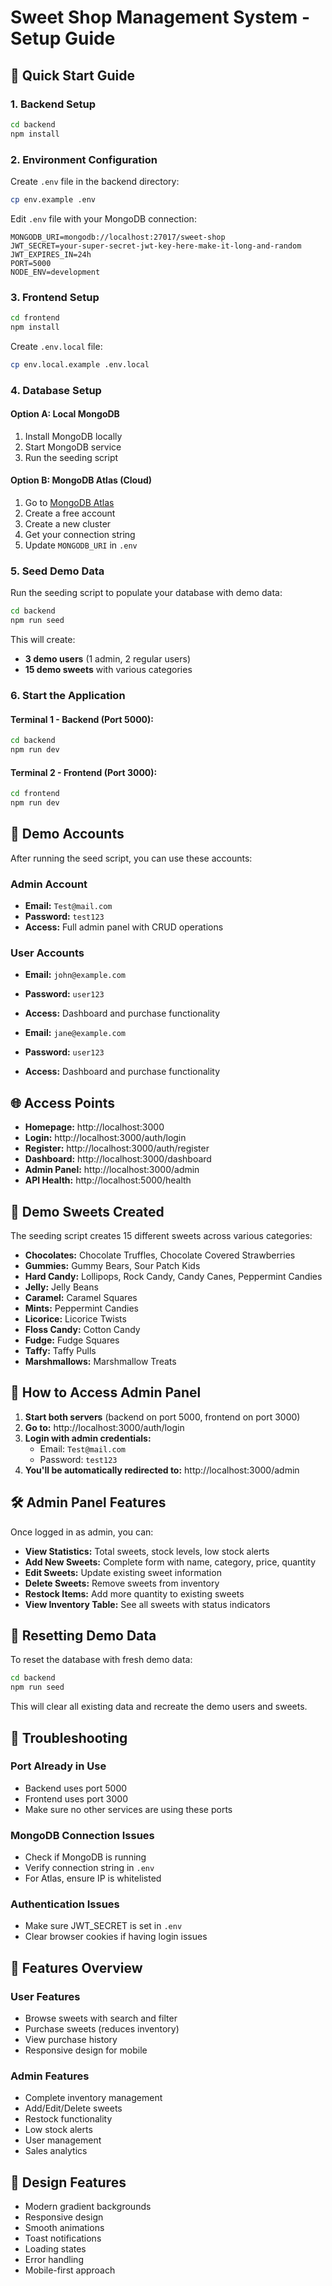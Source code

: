 # Sweet Shop Management System - Setup Guide

## 🚀 Quick Start Guide

### 1. Backend Setup

```bash
cd backend
npm install
```

### 2. Environment Configuration

Create `.env` file in the backend directory:

```bash
cp env.example .env
```

Edit `.env` file with your MongoDB connection:

```env
MONGODB_URI=mongodb://localhost:27017/sweet-shop
JWT_SECRET=your-super-secret-jwt-key-here-make-it-long-and-random
JWT_EXPIRES_IN=24h
PORT=5000
NODE_ENV=development
```

### 3. Frontend Setup

```bash
cd frontend
npm install
```

Create `.env.local` file:

```bash
cp env.local.example .env.local
```

### 4. Database Setup

#### Option A: Local MongoDB

1. Install MongoDB locally
2. Start MongoDB service
3. Run the seeding script

#### Option B: MongoDB Atlas (Cloud)

1. Go to [MongoDB Atlas](https://www.mongodb.com/atlas)
2. Create a free account
3. Create a new cluster
4. Get your connection string
5. Update `MONGODB_URI` in `.env`

### 5. Seed Demo Data

Run the seeding script to populate your database with demo data:

```bash
cd backend
npm run seed
```

This will create:

- **3 demo users** (1 admin, 2 regular users)
- **15 demo sweets** with various categories

### 6. Start the Application

#### Terminal 1 - Backend (Port 5000):

```bash
cd backend
npm run dev
```

#### Terminal 2 - Frontend (Port 3000):

```bash
cd frontend
npm run dev
```

## 🔑 Demo Accounts

After running the seed script, you can use these accounts:

### Admin Account

- **Email:** `Test@mail.com`
- **Password:** `test123`
- **Access:** Full admin panel with CRUD operations

### User Accounts

- **Email:** `john@example.com`
- **Password:** `user123`
- **Access:** Dashboard and purchase functionality

- **Email:** `jane@example.com`
- **Password:** `user123`
- **Access:** Dashboard and purchase functionality

## 🌐 Access Points

- **Homepage:** http://localhost:3000
- **Login:** http://localhost:3000/auth/login
- **Register:** http://localhost:3000/auth/register
- **Dashboard:** http://localhost:3000/dashboard
- **Admin Panel:** http://localhost:3000/admin
- **API Health:** http://localhost:5000/health

## 🍭 Demo Sweets Created

The seeding script creates 15 different sweets across various categories:

- **Chocolates:** Chocolate Truffles, Chocolate Covered Strawberries
- **Gummies:** Gummy Bears, Sour Patch Kids
- **Hard Candy:** Lollipops, Rock Candy, Candy Canes, Peppermint Candies
- **Jelly:** Jelly Beans
- **Caramel:** Caramel Squares
- **Mints:** Peppermint Candies
- **Licorice:** Licorice Twists
- **Floss Candy:** Cotton Candy
- **Fudge:** Fudge Squares
- **Taffy:** Taffy Pulls
- **Marshmallows:** Marshmallow Treats

## 🎯 How to Access Admin Panel

1. **Start both servers** (backend on port 5000, frontend on port 3000)
2. **Go to:** http://localhost:3000/auth/login
3. **Login with admin credentials:**
   - Email: `Test@mail.com`
   - Password: `test123`
4. **You'll be automatically redirected to:** http://localhost:3000/admin

## 🛠️ Admin Panel Features

Once logged in as admin, you can:

- **View Statistics:** Total sweets, stock levels, low stock alerts
- **Add New Sweets:** Complete form with name, category, price, quantity
- **Edit Sweets:** Update existing sweet information
- **Delete Sweets:** Remove sweets from inventory
- **Restock Items:** Add more quantity to existing sweets
- **View Inventory Table:** See all sweets with status indicators

## 🔄 Resetting Demo Data

To reset the database with fresh demo data:

```bash
cd backend
npm run seed
```

This will clear all existing data and recreate the demo users and sweets.

## 🐛 Troubleshooting

### Port Already in Use

- Backend uses port 5000
- Frontend uses port 3000
- Make sure no other services are using these ports

### MongoDB Connection Issues

- Check if MongoDB is running
- Verify connection string in `.env`
- For Atlas, ensure IP is whitelisted

### Authentication Issues

- Make sure JWT_SECRET is set in `.env`
- Clear browser cookies if having login issues

## 📱 Features Overview

### User Features

- Browse sweets with search and filter
- Purchase sweets (reduces inventory)
- View purchase history
- Responsive design for mobile

### Admin Features

- Complete inventory management
- Add/Edit/Delete sweets
- Restock functionality
- Low stock alerts
- User management
- Sales analytics

## 🎨 Design Features

- Modern gradient backgrounds
- Responsive design
- Smooth animations
- Toast notifications
- Loading states
- Error handling
- Mobile-first approach